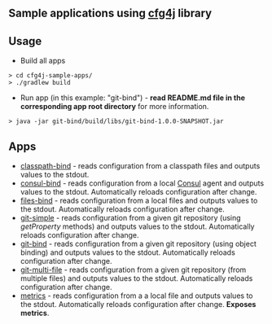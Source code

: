 ## Sample applications using [cfg4j](http://cfg4j.org) library

## Usage
* Build all apps

```
> cd cfg4j-sample-apps/
> ./gradlew build
```

* Run app (in this example: "git-bind") - **read README.md file in the corresponding app root directory** for more information.

```
> java -jar git-bind/build/libs/git-bind-1.0.0-SNAPSHOT.jar
```

## Apps
* [classpath-bind](classpath-bind/) - reads configuration from a classpath files and outputs values
  to the stdout.
* [consul-bind](consul-bind/) - reads configuration from a local [Consul](http://consul.io) agent and outputs values
  to the stdout. Automatically reloads configuration after change.
* [files-bind](files-bind/) - reads configuration from a local files and outputs values
  to the stdout. Automatically reloads configuration after change.
* [git-simple](git-simple/) - reads configuration from a given git repository (using *getProperty* methods) and outputs values
  to the stdout. Automatically reloads configuration after change.
* [git-bind](git-bind/) - reads configuration from a given git repository (using object binding) and outputs values
   to the stdout. Automatically reloads configuration after change.
* [git-multi-file](git-multi-file/) - reads configuration from a given git repository (from multiple files) and outputs values
  to the stdout. Automatically reloads configuration after change.
* [metrics](metrics/) - reads configuration from a a local file and outputs values
  to the stdout. Automatically reloads configuration after change. **Exposes metrics**.